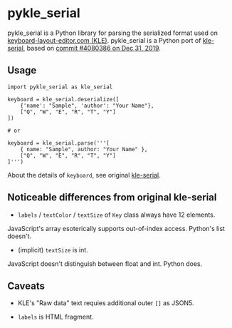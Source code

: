 # pykle_serial

pykle_serial is a Python library for parsing the serialized format used on [keyboard-layout-editor.com (KLE)](http://www.keyboard-layout-editor.com/).
pykle_serial is a Python port of [kle-serial](https://github.com/ijprest/kle-serial), 
based on [commit #4080386 on Dec 31, 2019](https://github.com/ijprest/kle-serial/commit/4080386fcdcb66a391e1b4857532512f9ca4121e).

## Usage

```
import pykle_serial as kle_serial

keyboard = kle_serial.deserialize([
    {'name': "Sample", 'author': "Your Name"},
    ["Q", "W", "E", "R", "T", "Y"]
])

# or

keyboard = kle_serial.parse('''[
    { name: "Sample", author: "Your Name" },
    ["Q", "W", "E", "R", "T", "Y"]
]''')
```

About the details of `keyboard`, see original [kle-serial](https://github.com/ijprest/kle-serial).

## Noticeable differences from original kle-serial

- `labels` / `textColor` / `textSize` of `Key` class always have 12 elements.

JavaScript's array esoterically supports out-of-index access. Python's list doesn't.

- (implicit) `textSize` is int.

JavaScript doesn't distinguish between float and int. Python does.

## Caveats

- KLE's "Raw data" text requies additional outer `[]` as JSON5.

- `labels` is HTML fragment.
